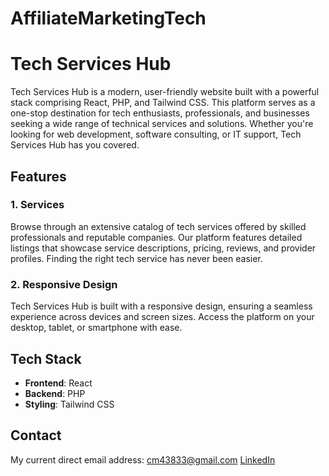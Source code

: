 # AffiliateMarketingTech

# Tech Services Hub

Tech Services Hub is a modern, user-friendly website built with a powerful stack comprising React, PHP, and Tailwind CSS. This platform serves as a one-stop destination for tech enthusiasts, professionals, and businesses seeking a wide range of technical services and solutions. Whether you're looking for web development, software consulting, or IT support, Tech Services Hub has you covered.

## Features

### 1. Services

Browse through an extensive catalog of tech services offered by skilled professionals and reputable companies. Our platform features detailed listings that showcase service descriptions, pricing, reviews, and provider profiles. Finding the right tech service has never been easier.

### 2. Responsive Design

Tech Services Hub is built with a responsive design, ensuring a seamless experience across devices and screen sizes. Access the platform on your desktop, tablet, or smartphone with ease.

## Tech Stack

- **Frontend**: React
- **Backend**: PHP
- **Styling**: Tailwind CSS

## Contact

My current direct email address: cm43833@gmail.com
[LinkedIn](https://www.linkedin.com/in/carlos-g-martin-guillen-932401169/)
